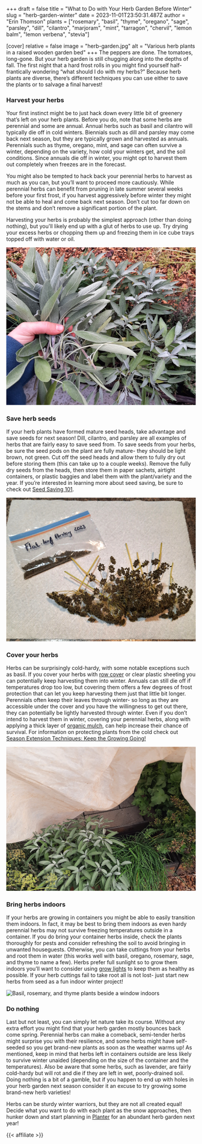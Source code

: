 +++
draft = false
title = "What to Do with Your Herb Garden Before Winter"
slug = "herb-garden-winter"
date = 2023-11-01T23:50:31.487Z
author = "Erin Thomson"
plants = ["rosemary", "basil", "thyme", "oregano", "sage", "parsley", "dill", "cilantro", "marjoram", "mint", "tarragon", "chervil", "lemon balm", "lemon verbena", "stevia"]

[cover]
relative = false
image = "herb-garden.jpg"
alt = "Various herb plants in a raised wooden garden bed"
+++
The peppers are done. The tomatoes, long-gone. But your herb garden is still chugging along into the depths of fall. The first night that a hard frost rolls in you might find yourself half-frantically wondering “what should I do with my herbs?” Because herb plants are diverse, there’s different techniques you can use either to save the plants or to salvage a final harvest!

### Harvest your herbs

Your first instinct might be to just hack down every little bit of greenery that’s left on your herb plants. Before you do, note that some herbs are perennial and some are annual. Annual herbs such as basil and cilantro will typically die off in cold winters. Biennials such as dill and parsley may come back next season, but they are typically grown and harvested as annuals. Perennials such as thyme, oregano, mint, and sage can often survive a winter, depending on the variety, how cold your winters get, and the soil conditions. Since annuals die off in winter, you might opt to harvest them out completely when freezes are in the forecast.

You might also be tempted to hack back your perennial herbs to harvest as much as you can, but you’ll want to proceed more cautiously. While perennial herbs can benefit from pruning in late summer several weeks before your first frost, if you harvest aggressively before winter they might not be able to heal and come back next season. Don’t cut too far down on the stems and don’t remove a significant portion of the plant.

Harvesting your herbs is probably the simplest approach (other than doing nothing), but you'll likely end up with a glut of herbs to use up. Try drying your excess herbs or chopping them up and freezing them in ice cube trays topped off with water or oil.

![A hand holding harvested sage with a sage plant in the background](sage-harvest.jpg)

### Save herb seeds

If your herb plants have formed mature seed heads, take advantage and save seeds for next season! Dill, cilantro, and parsley are all examples of herbs that are fairly easy to save seed from. To save seeds from your herbs, be sure the seed pods on the plant are fully mature- they should be light brown, not green. Cut off the seed heads and allow them to fully dry out before storing them (this can take up to a couple weeks). Remove the fully dry seeds from the heads, then store them in paper sachets, airtight containers, or plastic baggies and label them with the plant/variety and the year. If you’re interested in learning more about seed saving, be sure to check out [Seed Saving 101](https://blog.planter.garden/posts/seed-saving-101/).

![Parsley seed in a labelled plastic baggie placed beside parsley seed heads](parsley-seed.jpg)

### Cover your herbs

Herbs can be surprisingly cold-hardy, with some notable exceptions such as basil. If you cover your herbs with [row cover](https://www.amazon.com/s?k=row+cover+frost+protection) or clear plastic sheeting you can potentially keep harvesting them into winter. Annuals can still die off if temperatures drop too low, but covering them offers a few degrees of frost protection that can let you keep harvesting them just that little bit longer. Perennials often keep their leaves through winter- so long as they are accessible under the cover and you have the willingness to get out there, they can potentially be lightly harvested through winter. Even if you don’t intend to harvest them in winter, covering your perennial herbs, along with applying a thick layer of [organic mulch](https://blog.planter.garden/posts/mulching-a-must-for-your-garden/), can help increase their chance of survival. For information on protecting plants from the cold check out [Season Extension Techniques: Keep the Growing Going!](https://blog.planter.garden/posts/season-extension/)

![Herb plants underneath plastic covering](herbs-covered.jpg)

### Bring herbs indoors

If your herbs are growing in containers you might be able to easily transition them indoors. In fact, it may be best to bring them indoors as even hardy perennial herbs may not survive freezing temperatures outside in a container. If you do bring your container herbs inside, check the plants thoroughly for pests and consider refreshing the soil to avoid bringing in unwanted houseguests. Otherwise, you can take cuttings from your herbs and root them in water (this works well with basil, oregano, rosemary, sage, and thyme to name a few). Herbs prefer full sunlight so to grow them indoors you’ll want to consider using [grow lights](https://www.amazon.com/s?k=grow+lights) to keep them as healthy as possible. If your herb cuttings fail to take root all is not lost- just start new herbs from seed as a fun indoor winter project!

![Basil, rosemary, and thyme plants beside a window indoors](indoor-herbs.jpg)

### Do nothing

Last but not least, you can simply let nature take its course. Without any extra effort you might find that your herb garden mostly bounces back come spring. Perennial herbs can make a comeback, semi-tender herbs might surprise you with their resilience, and some herbs might have self-seeded so you get brand-new plants as soon as the weather warms up! As mentioned, keep in mind that herbs left in containers outside are less likely to survive winter unaided (depending on the size of the container and the temperatures). Also be aware that some herbs, such as lavender, are fairly cold-hardy but will rot and die if they are left in wet, poorly-drained soil. Doing nothing is a bit of a gamble, but if you happen to end up with holes in your herb garden next season consider it an excuse to try growing some brand-new herb varieties!

Herbs can be sturdy winter warriors, but they are not all created equal! Decide what you want to do with each plant as the snow approaches, then hunker down and start planning in [Planter](https://planter.garden/gardens) for an abundant herb garden next year!

{{< affiliate >}}